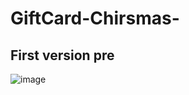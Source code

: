 # GiftCard-Chirsmas-
##  First version pre

![image](https://github.com/KOKOSeries/GiftCard-Chirsmas-/tree/main/Fisrt%20Vesion%20%20Browse/Screen%20Shot%202020-12-22%20at%2012.03.05%20PM.png)
